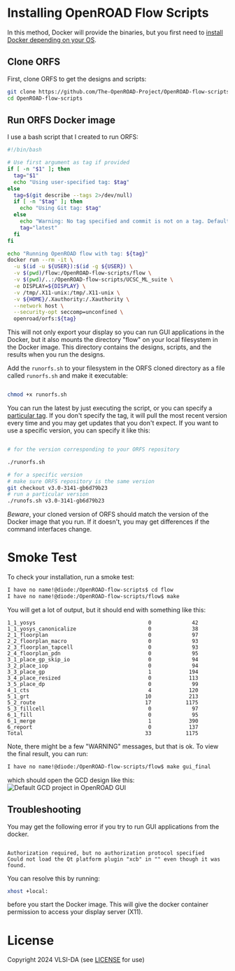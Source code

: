 # Installing OpenROAD Flow Scripts

In this method, Docker will provide the binaries, but you first need to [install
Docker depending on your OS](docker.md).

## Clone ORFS

First, clone ORFS to get the designs and scripts:

```bash
git clone https://github.com/The-OpenROAD-Project/OpenROAD-flow-scripts.git
cd OpenROAD-flow-scripts
```

## Run ORFS Docker image

I use a bash script that I created to run ORFS:

```bash
#!/bin/bash

# Use first argument as tag if provided
if [ -n "$1" ]; then
  tag="$1"
  echo "Using user-specified tag: $tag"
else
  tag=$(git describe --tags 2>/dev/null)
  if [ -n "$tag" ]; then
    echo "Using Git tag: $tag"
  else
    echo "Warning: No tag specified and commit is not on a tag. Defaulting to 'latest'."
    tag="latest"
  fi
fi

echo "Running OpenROAD flow with tag: ${tag}"
docker run --rm -it \
  -u $(id -u ${USER}):$(id -g ${USER}) \
  -v $(pwd)/flow:/OpenROAD-flow-scripts/flow \
  -v $(pwd)/..:/OpenROAD-flow-scripts/UCSC_ML_suite \
  -e DISPLAY=${DISPLAY} \
  -v /tmp/.X11-unix:/tmp/.X11-unix \
  -v ${HOME}/.Xauthority:/.Xauthority \
  --network host \
  --security-opt seccomp=unconfined \
  openroad/orfs:${tag}

```

This will not only export your display so you can run GUI applications in the Docker, but it also
mounts the directory "flow" on your local filesystem in the Docker image. This directory contains the
designs, scripts, and the results when you run the designs.

Add the ```runorfs.sh``` to your filesystem in the ORFS cloned directory as a
file called ```runorfs.sh``` and make it executable:

```bash

chmod +x runorfs.sh

```

You can run the latest by just executing the script, or you can specify a [particular tag](https://hub.docker.com/r/openroad/orfs/tags). If you
don't specify the tag, it will pull the most recent version every time and you may get updates
that you don't expect. If you want to use a specific version, you can specify it like this:

```bash

# for the version corresponding to your ORFS repository

./runorfs.sh

# for a specific version
# make sure ORFS repository is the same version
git checkout v3.0-3141-gb6d79b23
# run a particular version
./runofs.sh v3.0-3141-gb6d79b23

````

*Beware*, your cloned version of ORFS should match the version of the Docker image that you run. If it doesn't,
you may get differences if the command interfaces change.

# Smoke Test

To check your installation, run a smoke test:

```bash
I have no name!@diode:/OpenROAD-flow-scripts$ cd flow
I have no name!@diode:/OpenROAD-flow-scripts/flow$ make

```

You will get a lot of output, but it should end with something like this:

```
1_1_yosys                                    0             42
1_1_yosys_canonicalize                       0             38
2_1_floorplan                                0             97
2_2_floorplan_macro                          0             93
2_3_floorplan_tapcell                        0             93
2_4_floorplan_pdn                            0             95
3_1_place_gp_skip_io                         0             94
3_2_place_iop                                0             94
3_3_place_gp                                 1            194
3_4_place_resized                            0            113
3_5_place_dp                                 0             99
4_1_cts                                      4            120
5_1_grt                                     10            213
5_2_route                                   17           1175
5_3_fillcell                                 0             97
6_1_fill                                     0             95
6_1_merge                                    1            390
6_report                                     0            137
Total                                       33           1175
```

Note, there might be a few "WARNING" messages, but that is ok.
To view the final result, you can run:

```bash
I have no name!@diode:/OpenROAD-flow-scripts/flow$ make gui_final
```

which should open the GCD design like this:
![Default GCD project in OpenROAD GUI](orfs/orfs_gcd_gui.png)

## Troubleshooting

You may get the following error if you try to run GUI applications from the docker.

```

Authorization required, but no authorization protocol specified
Could not load the Qt platform plugin "xcb" in "" even though it was found.

```

You can resolve this by running:

```bash
xhost +local:
```

before you start the Docker image. This will give the docker container
permission to access your display server (X11).

# License

Copyright 2024 VLSI-DA (see [LICENSE](LICENSE) for use)
